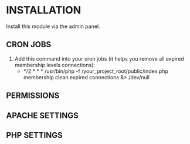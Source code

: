 # INSTALLATION
Install this module via the admin panel.

## CRON JOBS

1. Add this command into your cron jobs (it helps you remove all expired membership levels connections):
    * */2 * * * /usr/bin/php -f /your_project_root/public/index.php membership clean expired connections &> /dev/null

## PERMISSIONS

## APACHE SETTINGS

## PHP SETTINGS

